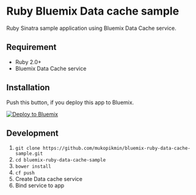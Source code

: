 # Ruby Bluemix Data cache sample

Ruby Sinatra sample application using Bluemix Data Cache service.


## Requirement

* Ruby 2.0+
* Bluemix Data Cache service


## Installation

Push this button, if you deploy this app to Bluemix.

[![Deploy to Bluemix](https://bluemix.net/deploy/button.png)](https://bluemix.net/deploy?repository=https://github.com/mukopikmin/bluemix-ruby-data-cache-sample.git)


## Development

1. `git clone https://github.com/mukopikmin/bluemix-ruby-data-cache-sample.git`
1. `cd bluemix-ruby-data-cache-sample`
1. `bower install`
1. `cf push`
1. Create Data cache service
1. Bind service to app
